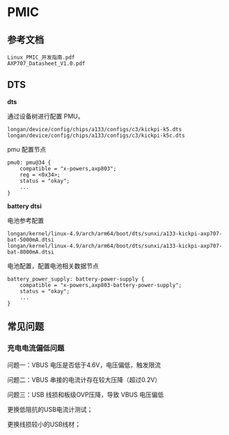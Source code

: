 # PMIC



## 参考文档

```
Linux_PMIC_开发指南.pdf
AXP707_Datasheet_V1.0.pdf
```



## DTS

**dts**

通过设备树进行配置 PMU。

```
longan/device/config/chips/a133/configs/c3/kickpi-k5.dts
longan/device/config/chips/a133/configs/c3/kickpi-k5c.dts
```

pmu 配置节点

```
pmu0: pmu@34 {
    compatible = "x-powers,axp803";
    reg = <0x34>;
    status = "okay";
    ...
}
```



**battery dtsi**

电池参考配置

```
longan/kernel/linux-4.9/arch/arm64/boot/dts/sunxi/a133-kickpi-axp707-bat-5000mA.dtsi
longan/kernel/linux-4.9/arch/arm64/boot/dts/sunxi/a133-kickpi-axp707-bat-8000mA.dtsi
```

电池配置，配置电池相关数据节点

```
battery_power_supply: battery-power-supply {
    compatible = "x-powers,axp803-battery-power-supply";
    status = "okay";
    ...
}
```



## 常见问题

### 充电电流偏低问题

问题一：VBUS 电压是否低于4.6V，电压偏低，触发限流

问题二：VBUS 串接的电流计存在较大压降（超过0.2V）

问题三：USB 线损和板级OVP压降，导致 VBUS 电压偏低

更换低阻抗的USB电流计测试；

更换线损较小的USB线材；



